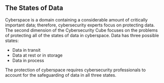 ## The States of Data
Cyberspace is a domain containing a considerable amount of critically important data; therefore, cybersecurity experts focus on protecting data. The second dimension of the Cybersecurity Cube focuses on the problems of protecting all of the states of data in cyberspace. Data has three possible states:

+ Data in transit
+ Data at rest or in storage
+ Data in process

The protection of cyberspace requires cybersecurity professionals to account for the safeguarding of data in all three states.
